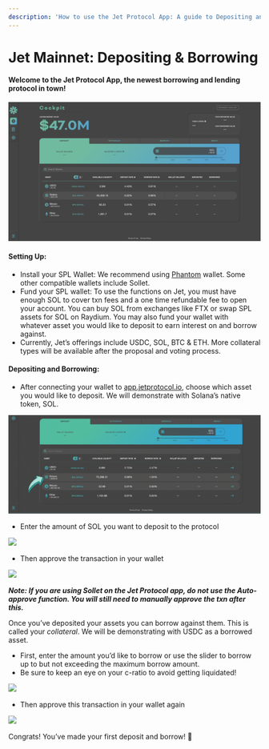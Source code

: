 ```yaml
---
description: 'How to use the Jet Protocol App: A guide to Depositing and Borrowing'
---
```


# Jet Mainnet: Depositing & Borrowing

#### Welcome to the Jet Protocol App, the newest borrowing and lending protocol in town!

![app.jetprotocol.io](<../.gitbook/assets/Screen Shot 2021-11-19 at 4.50.11 PM.png>)

#### Setting Up:

* Install your SPL Wallet: We recommend using [Phantom](https://phantom.app) wallet. Some other compatible wallets include Sollet.
* Fund your SPL wallet: To use the functions on Jet, you must have enough SOL to cover txn fees and a one time refundable fee to open your account. You can buy SOL from exchanges like FTX or swap SPL assets for SOL on Raydium. You may also fund your wallet with whatever asset you would like to deposit to earn interest on and borrow against.&#x20;
* Currently, Jet’s offerings include USDC, SOL, BTC & ETH. More collateral types will be available after the proposal and voting process.

#### Depositing and Borrowing:

* After connecting your wallet to [app.jetprotocol.io](https://app.jetprotocol.io), choose which asset you would like to deposit. We will demonstrate with Solana’s native token, SOL.

![app.jetprotocol.io ](<../.gitbook/assets/Untitled design.png>)

* Enter the amount of SOL you want to deposit to the protocol

![](https://lh6.googleusercontent.com/4c2g7Wtppvd3YMqm\_UE0zB0IpHkVgECRYU4CYjbziAsoahmjdDaqMmmDFIKbcQdosERO5Ilc96QW855XK6iq-qSScqdEF6\_Af1CQi34g6liL8Fb691ZwCasczgKSWG1PNF9H9932=s1600)

* Then approve the transaction in your wallet

![](https://lh3.googleusercontent.com/YWrDQ6UG2mQbAT0pwWVIZ09i0sdLx9CY0bDEpLUrQNH2PeCG7dzggbGgYHCEMphP-YesSknB8d0VLr8Npz53M3GCdn-C0j3fFm\_FRqAQEinbxjARNXTh0novnUc8FomhS0kHsexg=s1600)

_**Note: If you are using Sollet on the Jet Protocol app, do not use the Auto-approve function. You will still need to manually approve the txn after this.**_

Once you’ve deposited your assets you can borrow against them. This is called your _collateral_. We will be demonstrating with USDC as a borrowed asset.

* First, enter the amount you’d like to borrow or use the slider to borrow up to but not exceeding the maximum borrow amount.
* Be sure to keep an eye on your c-ratio to avoid getting liquidated!

![](https://lh6.googleusercontent.com/9iUeAcuP-zbG99mCbubuoKd9yEeUnpSpe1NtAz39V7JEnkrolfPNUaEj9C46MUMSvtHSsd8gfzvwU3EawQRZvO3Gj7EbEIqBY2QGciJFcH7BGONfauLtovloh0l7N2QbEND3Zive=s1600)

* Then approve this transaction in your wallet again

![](https://lh4.googleusercontent.com/1Vy8ET7-ipmVF-fNLieUTO3Zkit5kflZJDaKsTIAqAPE6UVDkuJMnfg0opM0FviI7lZnWCqHkvYnmlGHDLCDVq13pHIk52Pw0QkKOgHndRoQBjxECCqwTCMIEG9\_N4UfHB2hWjDh=s1600)

Congrats! You’ve made your first deposit and borrow! :tada:
